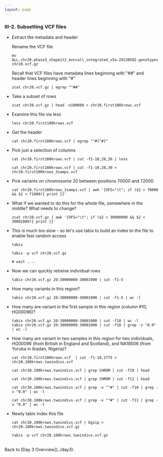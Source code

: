 ```yaml
---
layout: page
---
```


### III-2. Subsetting VCF files

- Extract the metadata and header
  
  Rename the VCF file 

  ```
  mv ALL.chr20.phase3_shapeit2_mvncall_integrated_v5a.20130502.genotypes.vcf.gz chr20.vcf.gz
  ```

  Recall that VCF files have metadata lines beginning with "##" and header lines beginning with "#"

  ```
  zcat chr20.vcf.gz | egrep "^##"

  ```

- Take a subset of rows 

  ```
  zcat chr20.vcf.gz | head -n100000 > chr20.first100krows.vcf

  ```

- Examine this file via less

  ```
  less chr20.first100krows.vcf
  ```

- Get the header
  ```
  cat chr20.first100krows.vcf | egrep "^#[^#]"

  ```
- Pick just a selection of columns
  
  ```
  cat chr20.first100krows.vcf | cut -f1-10,20,30 | less

  cat chr20.first100krows.vcf | cut -f1-10,20,30 > chr20.first100krows_3samps.vcf

  ```
- Pick variants on chromosome 20 between positions 70000 and 72000

  ```
  cat chr20.first100krows_3samps.vcf | awk '{OFS="\t"; if ($2 > 70000 && $2 < 71000){ print }}' 
  ```

- What if we wanted to do this for the whole file, somewhere in the middle?  What needs to change?

  ```
  zcat chr20.vcf.gz | awk '{OFS="\t"; if ($2 > 30000000 && $2 < 30001000){ print }}' 
  ```

- This is much too slow - so let's use tabix to build an index to the file to enable fast random access
  ```
  tabix 

  tabix -p vcf chr20.vcf.gz

  # wait ....

  ```
- Now we can quickly retreive individual rows

  ```
  tabix chr20.vcf.gz 20:30000000-30001000 | cut -f1-5

  ```

- How many variants in this region?

  ```
  tabix chr20.vcf.gz 20:30000000-30001000 | cut -f1-5 | wc -l

  ```

- How many are variant in the first sample in this region (column #10, HG00096)?

  ```
  tabix chr20.vcf.gz 20:30000000-30001000 | cut -f10 | wc -l
  tabix chr20.vcf.gz 20:30000000-30001000 | cut -f10 | grep -v "0.0" | wc -l

  ```

- How many are variant in two samples in this region for two individuals, HG00096 (from British in England and Scotland), and NA18506 (from Yoruba in Ibadan, Nigeria)?

  ```
  cat chr20.first100krows.vcf  | cut -f1-10,1775 > chr20.100krows.twoindivs.vcf

  cat chr20.100krows.twoindivs.vcf | grep CHROM | cut -f10 | head 

  cat chr20.100krows.twoindivs.vcf | grep CHROM | cut -f11 | head 

  cat chr20.100krows.twoindivs.vcf | grep -v "^#" | cut -f10 | grep -v "0.0" | wc -l

  cat chr20.100krows.twoindivs.vcf | grep -v "^#" | cut -f11 | grep -v "0.0" | wc -l

  ```

- Newly tabix index this file
  ``` 
  cat chr20.100krows.twoindivs.vcf | bgzip >  chr20.100krows.twoindivs.vcf.gz

  tabix -p vcf chr20.100krows.twoindivs.vcf.gz 
  ```


<br>
Back to [Day 3 Overview](../day3).
